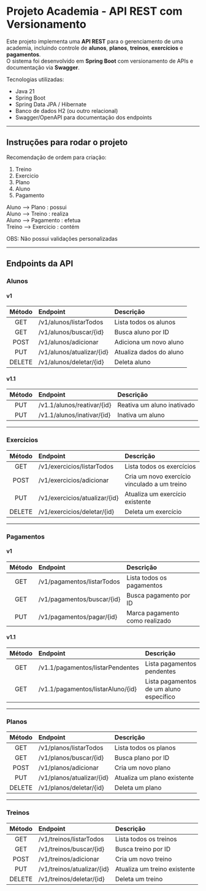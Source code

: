 # Projeto Academia - API REST com Versionamento

Este projeto implementa uma **API REST** para o gerenciamento de uma academia, incluindo controle de **alunos**, **planos**, **treinos**, **exercícios** e **pagamentos**.  
O sistema foi desenvolvido em **Spring Boot** com versionamento de APIs e documentação via **Swagger**.  

Tecnologias utilizadas:
- Java 21
- Spring Boot
- Spring Data JPA / Hibernate
- Banco de dados H2 (ou outro relacional)
- Swagger/OpenAPI para documentação dos endpoints

---

## Instruções para rodar o projeto

Recomendação de ordem para criação:
1. Treino
2. Exercicio
3. Plano
4. Aluno
5. Pagamento

Aluno --> Plano : possui  
Aluno --> Treino : realiza  
Aluno --> Pagamento : efetua  
Treino --> Exercicio : contém  
  
OBS: Não possui validações personalizadas

---

## Endpoints da API

### Alunos

#### v1

| Método | Endpoint                  | Descrição               |
| :----: | :------------------------ | :---------------------- |
|   GET  | /v1/alunos/listarTodos    | Lista todos os alunos   |
|   GET  | /v1/alunos/buscar/{id}    | Busca aluno por ID      |
|  POST  | /v1/alunos/adicionar      | Adiciona um novo aluno  |
|   PUT  | /v1/alunos/atualizar/{id} | Atualiza dados do aluno |
| DELETE | /v1/alunos/deletar/{id}   | Deleta aluno            |

#### v1.1

| Método | Endpoint                   | Descrição                  |
| :----: | :------------------------- | :------------------------- |
|   PUT  | /v1.1/alunos/reativar/{id} | Reativa um aluno inativado |
|   PUT  | /v1.1/alunos/inativar/{id} | Inativa um aluno           |

---

### Exercícios

| Método | Endpoint                      | Descrição                                    |
| :----: | :---------------------------- | :------------------------------------------- |
|   GET  | /v1/exercicios/listarTodos    | Lista todos os exercícios                    |
|  POST  | /v1/exercicios/adicionar      | Cria um novo exercício vinculado a um treino |
|   PUT  | /v1/exercicios/atualizar/{id} | Atualiza um exercício existente              |
| DELETE | /v1/exercicios/deletar/{id}   | Deleta um exercício                          |

---

### Pagamentos

#### v1

| Método | Endpoint                   | Descrição                      |
| :----: | :------------------------- | :----------------------------- |
|   GET  | /v1/pagamentos/listarTodos | Lista todos os pagamentos      |
|   GET  | /v1/pagamentos/buscar/{id} | Busca pagamento por ID         |
|   PUT  | /v1/pagamentos/pagar/{id}  | Marca pagamento como realizado |

#### v1.1

| Método | Endpoint                          | Descrição                               |
| :----: | :-------------------------------- | :-------------------------------------- |
|   GET  | /v1.1/pagamentos/listarPendentes  | Lista pagamentos pendentes              |
|   GET  | /v1.1/pagamentos/listarAluno/{id} | Lista pagamentos de um aluno específico |

---

### Planos

| Método | Endpoint                  | Descrição                   |
| :----: | :------------------------ | :-------------------------- |
|   GET  | /v1/planos/listarTodos    | Lista todos os planos       |
|   GET  | /v1/planos/buscar/{id}    | Busca plano por ID          |
|  POST  | /v1/planos/adicionar      | Cria um novo plano          |
|   PUT  | /v1/planos/atualizar/{id} | Atualiza um plano existente |
| DELETE | /v1/planos/deletar/{id}   | Deleta um plano             |

---

### Treinos

| Método | Endpoint                   | Descrição                    |
| :----: | :------------------------- | :--------------------------- |
|   GET  | /v1/treinos/listarTodos    | Lista todos os treinos       |
|   GET  | /v1/treinos/buscar/{id}    | Busca treino por ID          |
|  POST  | /v1/treinos/adicionar      | Cria um novo treino          |
|   PUT  | /v1/treinos/atualizar/{id} | Atualiza um treino existente |
| DELETE | /v1/treinos/deletar/{id}   | Deleta um treino             |
